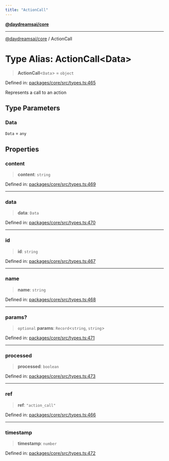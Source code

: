```yaml
---
title: "ActionCall"
---
```


[**@daydreamsai/core**](./api-reference.md)

***

[@daydreamsai/core](./api-reference.md) / ActionCall

# Type Alias: ActionCall\<Data\>

> **ActionCall**\<`Data`\> = `object`

Defined in: [packages/core/src/types.ts:465](https://github.com/dojoengine/daydreams/blob/bbf75946e0d6d99fbdde4cebb2f8a4e8926724f1/packages/core/src/types.ts#L465)

Represents a call to an action

## Type Parameters

### Data

`Data` = `any`

## Properties

### content

> **content**: `string`

Defined in: [packages/core/src/types.ts:469](https://github.com/dojoengine/daydreams/blob/bbf75946e0d6d99fbdde4cebb2f8a4e8926724f1/packages/core/src/types.ts#L469)

***

### data

> **data**: `Data`

Defined in: [packages/core/src/types.ts:470](https://github.com/dojoengine/daydreams/blob/bbf75946e0d6d99fbdde4cebb2f8a4e8926724f1/packages/core/src/types.ts#L470)

***

### id

> **id**: `string`

Defined in: [packages/core/src/types.ts:467](https://github.com/dojoengine/daydreams/blob/bbf75946e0d6d99fbdde4cebb2f8a4e8926724f1/packages/core/src/types.ts#L467)

***

### name

> **name**: `string`

Defined in: [packages/core/src/types.ts:468](https://github.com/dojoengine/daydreams/blob/bbf75946e0d6d99fbdde4cebb2f8a4e8926724f1/packages/core/src/types.ts#L468)

***

### params?

> `optional` **params**: `Record`\<`string`, `string`\>

Defined in: [packages/core/src/types.ts:471](https://github.com/dojoengine/daydreams/blob/bbf75946e0d6d99fbdde4cebb2f8a4e8926724f1/packages/core/src/types.ts#L471)

***

### processed

> **processed**: `boolean`

Defined in: [packages/core/src/types.ts:473](https://github.com/dojoengine/daydreams/blob/bbf75946e0d6d99fbdde4cebb2f8a4e8926724f1/packages/core/src/types.ts#L473)

***

### ref

> **ref**: `"action_call"`

Defined in: [packages/core/src/types.ts:466](https://github.com/dojoengine/daydreams/blob/bbf75946e0d6d99fbdde4cebb2f8a4e8926724f1/packages/core/src/types.ts#L466)

***

### timestamp

> **timestamp**: `number`

Defined in: [packages/core/src/types.ts:472](https://github.com/dojoengine/daydreams/blob/bbf75946e0d6d99fbdde4cebb2f8a4e8926724f1/packages/core/src/types.ts#L472)
